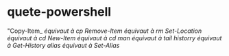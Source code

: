 # quete-powershell
"Copy-Item_ _équivaut_ _à_ _cp_  _Remove-Item_ _équivaut_ _à_ _rm_  _Set-Location_ _équivaut_ _à_ _cd_  _New-Item_ _équivaut_ _à_ _cd_  _man_ _équivaut_ _à_ _tail_  _historry_ _équivaut_ _à_ _Get-History_  _alias_ _équivaut_ _à_ _Set-Alias_
